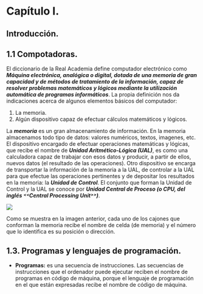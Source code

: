 # Capítulo I.
## Introducción.

## 1.1 Compotadoras.

El diccionario de la Real Academia define computador electrónico como ***Máquina electrónica, analógica o digital, dotada de una memoria de gran capacidad y de métodos de tratamiento de la información, capaz de resolver problemas matemáticos y lógicos mediante la utilización automática de programas informáticos***. La propia definición nos da indicaciones acerca de algunos elementos básicos del computador:

1. La memoria.
2. Algún dispositivo capaz de efectuar cálculos matemáticos y lógicos.

La ***memoria*** es un gran almacenamiento de información. En la memoria almacenamos todo tipo de datos: valores numéricos, textos, imagenes, etc. El dispositivo encargado de efectuar operaciones matemáticas y lógicas, que recibe el nombre de ***Unidad Aritmético-Lógica (UAL)***, es como una calculadora capaz de trabajar con esos datos y producir, a partir de ellos, nuevos datos (el resultado de las operaciones). Otro dispositivo se encarga de transportar la información de la memoria a la UAL, de controlar a la UAL para que efectue las operaciones pertinentes y de depositar los resultados en la memoria: la ***Unidad de Control***. El conjunto que forman la Unidad de Control y la UAL se conoce por ***Unidad Central de Proceso (o CPU, del inglés ˂˂Central Processing Unit˃˃)***.

![](https://github.com/jm-quintas/IntroduccionProgramacionPython/blob/da768d836be47523ff964e2c47899129e90538e6/Chapter_1-3/Memoria_CPU.png)

Como se muestra en la imagen anterior, cada uno de los cajones que conforman la memoria recibe el nombre de celda (de memoria) y el número que lo identifica es su posición o dirección.

## 1.3. Programas y lenguajes de programación.

- **Programas:** es una secuencia de instrucciones. Las secuencias de instrucciones que el ordenador puede ejecutar reciben el nombre de programas en código de máquina, porque el lenguaje de programación en el que están expresadas recibe el nombre de código de máquina.
